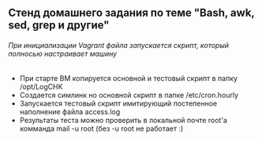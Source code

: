## Стенд домашнего задания по теме "Bash, awk, sed, grep и другие"

###### При инициализации Vagrant файла запускается скрипт, который полносью настраивает машину

* При старте ВМ копируется основной и тестовый скрипт в папку /opt/LogCHK
* Создается симлинк но основной скрипт в папке /etc/cron.hourly
* Запускается тестовый скрипт имитирующий постепенное наполнение файла access.log
* Результаты теста можно проверить в локальной почте root'a комманда mail -u root (без -u root не работает :)
